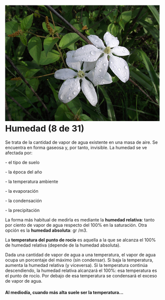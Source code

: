 # ![Flor mojada](img/8049104292_cb41d0267c.jpg)Humedad (8 de 31)

Se trata de la cantidad de vapor de agua existente en una masa de aire. Se encuentra en forma gaseosa y, por tanto, invisible. La humedad se ve afectada por:

\- el tipo de suelo

\- la época del año

\- la temperatura ambiente

\- la evaporación

\- la condensación  

\- la precipitación

La forma más habitual de medirla es mediante la **humedad relativa**: tanto por ciento de vapor de agua respecto del 100% en la saturación. Otra opción es la **humedad absoluta**: gr /m3.

La **temperatura del punto de rocío** es aquella a la que se alcanza el 100% de humedad relativa (depende de la humedad absoluta).

Dada una cantidad de vapor de agua a una temperatura, el vapor de agua ocupa un porcentaje del máximo (sin condensar). Si baja la temperatura, aumenta la humedad relativa (y viceversa). Si la temperatura continúa descendiendo, la humedad relativa alcanzará el 100%: esa temperatura es el punto de rocío. Por debajo de esa temperatura se condensará el exceso de vapor de agua.

#### Al mediodía, cuando más alta suele ser la temperatura...  

